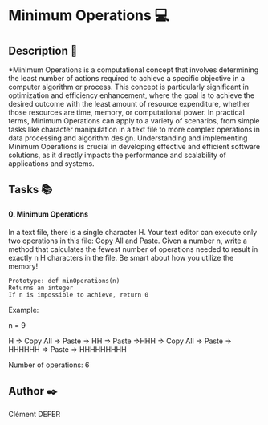 # **Minimum Operations** :computer:

## **Description** :speech_balloon:

*Minimum Operations is a computational concept that involves determining the least number of actions required to achieve a specific objective in a computer algorithm or process. This concept is particularly significant in optimization and efficiency enhancement, where the goal is to achieve the desired outcome with the least amount of resource expenditure, whether those resources are time, memory, or computational power. In practical terms, Minimum Operations can apply to a variety of scenarios, from simple tasks like character manipulation in a text file to more complex operations in data processing and algorithm design. Understanding and implementing Minimum Operations is crucial in developing effective and efficient software solutions, as it directly impacts the performance and scalability of applications and systems.

## **Tasks** :books:

#### **0. Minimum Operations**

In a text file, there is a single character H. Your text editor can execute only two operations in this file: Copy All and Paste. Given a number n, write a method that calculates the fewest number of operations needed to result in exactly n H characters in the file. Be smart about how you utilize the memory!

    Prototype: def minOperations(n)
    Returns an integer
    If n is impossible to achieve, return 0

Example:

n = 9

H => Copy All => Paste => HH => Paste =>HHH => Copy All => Paste => HHHHHH => Paste => HHHHHHHHH

Number of operations: 6

## **Author** :black_nib:

Clément DEFER